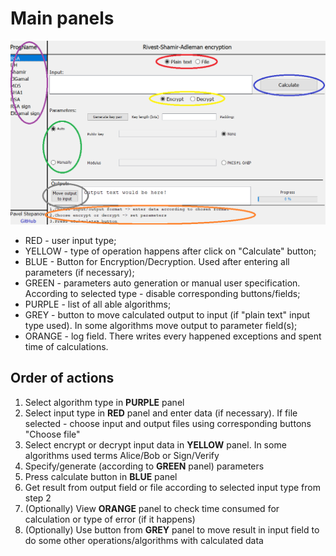 # Main panels
![gui](GUIpanels.png)
- RED - user input type;
- YELLOW - type of operation happens after click on "Calculate" button;
- BLUE - Button for Encryption/Decryption. Used after entering all parameters (if necessary);
- GREEN - parameters auto generation or manual user specification. According to selected type - disable corresponding buttons/fields;
- PURPLE - list of all able algorithms;
- GREY - button to move calculated output to input (if "plain text" input type used). In some algorithms move output to parameter field(s);
- ORANGE - log field. There writes every happened exceptions and spent time of calculations.
## Order of actions
1) Select algorithm type in **PURPLE** panel
2) Select input type in **RED** panel and enter data (if necessary). If file selected - choose input and output files using corresponding buttons "Choose file"
3) Select encrypt or decrypt input data in **YELLOW** panel. In some algorithms used terms Alice/Bob or Sign/Verify
4) Specify/generate (according to **GREEN** panel) parameters
5) Press calculate button in **BLUE** panel
6) Get result from output field or file according to selected input type from step 2
7) (Optionally) View **ORANGE** panel to check time consumed for calculation or type of error (if it happens)
8) (Optionally) Use button from **GREY** panel to move result in input field to do some other operations/algorithms with calculated data
